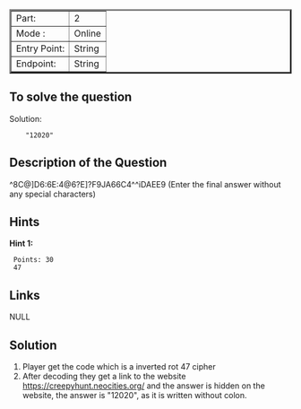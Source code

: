 <table border = '3'>
    <tr>
        <td>Part:</td>
        <td>2</td>
    </tr>
    <tr>
        <td>Mode :</td>
        <td>Online</td>
    </tr>
    <tr>
        <td>Entry Point:</td>
        <td>String</td>
    </tr>
    <tr>
        <td>Endpoint:</td>
        <td>String</td>
    </tr>
</table>

## To solve the question 

Solution: 

        "12020"

## Description of the Question

^8C@]D6:6E:4@6?E]?F9JA66C4^^iDAEE9 (Enter the final answer without any special characters)

## Hints

**Hint 1:**

     Points: 30
     47

## Links 

NULL

## Solution 
1. Player get the code which is a inverted rot 47 cipher 
2. After decoding they get a link to the website https://creepyhunt.neocities.org/ and the answer is hidden on the website, the answer is "12020", as it is written without colon.